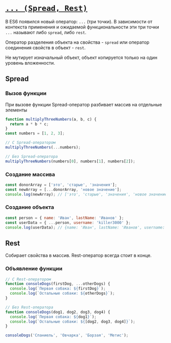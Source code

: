 # [`... (Spread, Rest)`](../index.md)

В ES6 появился новый оператор: `...` (три точки). В зависимости от контекста применения и ожидаемой функциональности эти три точки `...` называют либо `spread`, либо `rest`.

Оператор разделения объекта на свойства - `spread` или оператор соединения свойств в объект - `rest`.

Не мутирует изначальный объект, объект копируется только на один уровень вложенности.

## Spread

### Вызов функции

При вызове функции Spread-оператор разбивает массив на отдельные элементы

```js
function multiplyThreeNumbers(a, b, c) {
  return a * b * c;
}
const numbers = [1, 2, 3];

// C Spread-оператором
multiplyThreeNumbers(...numbers);

// Без Spread-оператора
multiplyThreeNumbers(numbers[0], numbers[1], numbers[2]);
```

### Создание массива

```js
const donorArray = ['это', 'старые', 'значения'];
const newArray = [...donorArray, 'новое значение'];
console.log(newArray); // ['это', 'старые', 'значения', 'новое значение']
```

### Создание объекта

```js
const person = { name: 'Иван', lastName: 'Иванов' };
const userData = { ...person, username: 'killer3000' };
console.log(userData); // {name: 'Иван', lastName: 'Иванов', username: 'killer3000'}
```

## Rest

Собирает свойства в массив. Rest-оператор всегда стоит в конце.

### Объявление функции

```js
// С Rest-оператором
function consoleDogs(firstDog, ...otherDogs) {
  console.log(`Первая собака: ${firstDog}`);
  console.log(`Остальные собаки: ${otherDogs}`);
}

// Без Rest-оператора
function consoleDogs(dog1, dog2, dog3, dog4) {
  console.log(`Первая собака: ${dog1}`);
  console.log(`Остальные собаки: ${[dog2, dog3, dog4]}`);
}

consoleDogs('Спаниель', 'Овчарка', 'Борзая', 'Метис');
```
